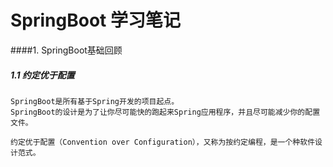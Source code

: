 # SpringBoot 学习笔记

####1. SpringBoot基础回顾
##### 1.1 约定优于配置
```
SpringBoot是所有基于Spring开发的项目起点。
SpringBoot的设计是为了让你尽可能快的跑起来Spring应用程序，并且尽可能减少你的配置文件。

约定优于配置（Convention over Configuration），又称为按约定编程，是一个种软件设计范式。 
```